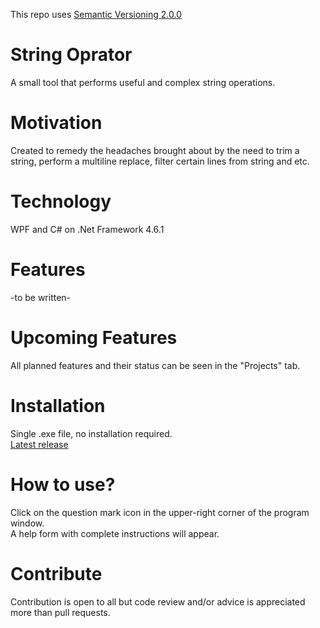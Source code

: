 This repo uses [Semantic Versioning 2.0.0](https://semver.org/)

# String Oprator
A small tool that performs useful and complex string operations.

# Motivation
Created to remedy the headaches brought about by the need to trim a string, perform a multiline replace, filter certain lines from string and etc.

# Technology
WPF and C# on .Net Framework 4.6.1

# Features
-to be written-

# Upcoming Features
All planned features and their status can be seen in the "Projects" tab.

# Installation
Single .exe file, no installation required.<br/>
[Latest release](https://github.com/IvanStoychev/String-Operator/releases/latest)

# How to use?
Click on the question mark icon in the upper-right corner of the program window.<br/>
A help form with complete instructions will appear.

# Contribute
Contribution is open to all but code review and/or advice is appreciated more than pull requests.
